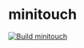 # minitouch

[![Build minitouch](https://github.com/QZLin/minitouch/actions/workflows/main.yml/badge.svg)](https://github.com/QZLin/minitouch/actions/workflows/main.yml)

